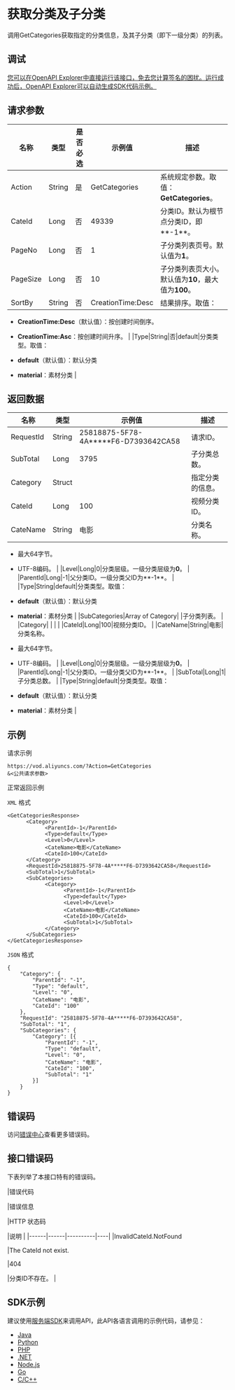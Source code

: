 # 获取分类及子分类

调用GetCategories获取指定的分类信息，及其子分类（即下一级分类）的列表。

## 调试

[您可以在OpenAPI Explorer中直接运行该接口，免去您计算签名的困扰。运行成功后，OpenAPI Explorer可以自动生成SDK代码示例。](https://api.aliyun.com/#product=vod&api=GetCategories&type=RPC&version=2017-03-21)

## 请求参数

|名称|类型|是否必选|示例值|描述|
|--|--|----|---|--|
|Action|String|是|GetCategories|系统规定参数。取值：**GetCategories**。 |
|CateId|Long|否|49339|分类ID。默认为根节点分类ID，即**-1**。 |
|PageNo|Long|否|1|子分类列表页号。默认值为**1**。 |
|PageSize|Long|否|10|子分类列表页大小。默认值为**10**，最大值为**100**。 |
|SortBy|String|否|CreationTime:Desc|结果排序。取值：

 -   **CreationTime:Desc**（默认值）：按创建时间倒序。
-   **CreationTime:Asc**：按创建时间升序。 |
|Type|String|否|default|分类类型。取值：

 -   **default**（默认值）：默认分类
-   **material**：素材分类 |

## 返回数据

|名称|类型|示例值|描述|
|--|--|---|--|
|RequestId|String|25818875-5F78-4A\*\*\*\*\*F6-D7393642CA58|请求ID。 |
|SubTotal|Long|3795|子分类总数。 |
|Category|Struct| |指定分类的信息。 |
|CateId|Long|100|视频分类ID。 |
|CateName|String|电影|分类名称。

 -   最大64字节。
-   UTF-8编码。 |
|Level|Long|0|分类层级。一级分类层级为**0**。 |
|ParentId|Long|-1|父分类ID。一级分类父ID为**-1**。 |
|Type|String|default|分类类型。取值：

 -   **default**（默认值）：默认分类
-   **material**：素材分类 |
|SubCategories|Array of Category| |子分类列表。 |
|Category| | | |
|CateId|Long|100|视频分类ID。 |
|CateName|String|电影|分类名称。

 -   最大64字节。
-   UTF-8编码。 |
|Level|Long|0|分类层级。一级分类层级为**0**。 |
|ParentId|Long|-1|父分类ID。一级分类父ID为**-1**。 |
|SubTotal|Long|1|子分类总数。 |
|Type|String|default|分类类型。取值：

 -   **default**（默认值）：默认分类
-   **material**：素材分类 |

## 示例

请求示例

```
https://vod.aliyuncs.com/?Action=GetCategories
&<公共请求参数>
```

正常返回示例

`XML` 格式

```
<GetCategoriesResponse>
      <Category>
            <ParentId>-1</ParentId>
            <Type>default</Type>
            <Level>0</Level>
            <CateName>电影</CateName>
            <CateId>100</CateId>
      </Category>
      <RequestId>25818875-5F78-4A*****F6-D7393642CA58</RequestId>
      <SubTotal>1</SubTotal>
      <SubCategories>
            <Category>
                  <ParentId>-1</ParentId>
                  <Type>default</Type>
                  <Level>0</Level>
                  <CateName>电影</CateName>
                  <CateId>100</CateId>
                  <SubTotal>1</SubTotal>
            </Category>
      </SubCategories>
</GetCategoriesResponse>
```

`JSON` 格式

```
{
	"Category": {
		"ParentId": "-1",
		"Type": "default",
		"Level": "0",
		"CateName": "电影",
		"CateId": "100"
	},
	"RequestId": "25818875-5F78-4A*****F6-D7393642CA58",
	"SubTotal": "1",
	"SubCategories": {
		"Category": [{
			"ParentId": "-1",
			"Type": "default",
			"Level": "0",
			"CateName": "电影",
			"CateId": "100",
			"SubTotal": "1"
		}]
	}
}
```

## 错误码

访问[错误中心](https://error-center.aliyun.com/status/product/vod)查看更多错误码。

## 接口错误码

下表列举了本接口特有的错误码。

|错误代码

|错误信息

|HTTP 状态码

|说明 |
|------|------|----------|----|
|InvalidCateId.NotFound

|The CateId not exist.

|404

|分类ID不存在。 |

## SDK示例

建议使用[服务端SDK](~~101789~~)来调用API，此API各语言调用的示例代码，请参见：

-   [Java](~~61063~~)
-   [Python](~~61054~~)
-   [PHP](~~61069~~)
-   [.NET](~~84750~~)
-   [Node.js](~~101396~~)
-   [Go](~~101411~~)
-   [C/C++](~~101261~~)

